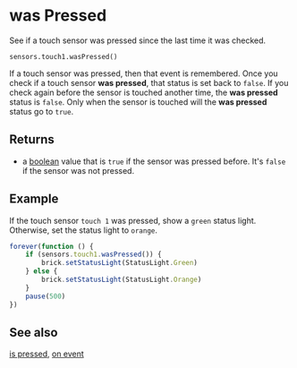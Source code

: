 # was Pressed

See if a touch sensor was pressed since the last time it was checked.

```sig
sensors.touch1.wasPressed()
```

If a touch sensor was pressed, then that event is remembered. Once you check if a touch sensor **was pressed**, that status is set back to `false`. If you check again before the sensor is touched another time, the **was pressed** status is `false`. Only when the sensor is touched will the **was pressed** status go to `true`.

## Returns

* a [boolean](/types/boolean) value that is `true` if the sensor was pressed before. It's `false` if the sensor was not pressed.

## Example

If the touch sensor ``touch 1`` was pressed, show a `green` status light. Otherwise, set the status light to `orange`.

```typescript
forever(function () {
    if (sensors.touch1.wasPressed()) {
        brick.setStatusLight(StatusLight.Green)
    } else {
        brick.setStatusLight(StatusLight.Orange)
    }
    pause(500)
})
```

## See also

[is pressed](/reference/sensors/touch-sensor/is-pressed), [on event](/reference/sensors/touch-sensor/on-event)